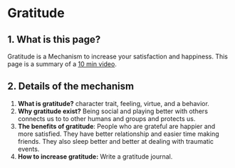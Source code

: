 # Gratitude

## 1. What is this page?
Gratitude is a Mechanism to increase your satisfaction and happiness. This page is a summary of a [10 min video](https://www.youtube.com/watch?v=WPPPFqsECz0).

## 2. Details of the mechanism
1. **What is gratitude?** character trait, feeling, virtue, and a behavior.
1. **Why gratitude exist?** Being social and playing better with others connects us to to other humans and groups and protects us.
1. **The benefits of gratitude**: People who are grateful are happier and more satisfied. They have better relationship and easier time making friends. They also sleep better and better at dealing with traumatic events.
1. **How to increase gratitude:** Write a gratitude journal.
